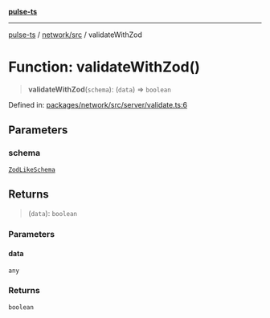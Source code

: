 [**pulse-ts**](../../../README.md)

***

[pulse-ts](../../../README.md) / [network/src](../README.md) / validateWithZod

# Function: validateWithZod()

> **validateWithZod**(`schema`): (`data`) => `boolean`

Defined in: [packages/network/src/server/validate.ts:6](https://github.com/jlehett/pulse-ts/blob/4869ef2c4af7bf37d31e2edd2d6d1ba148133fb2/packages/network/src/server/validate.ts#L6)

## Parameters

### schema

[`ZodLikeSchema`](../type-aliases/ZodLikeSchema.md)

## Returns

> (`data`): `boolean`

### Parameters

#### data

`any`

### Returns

`boolean`
